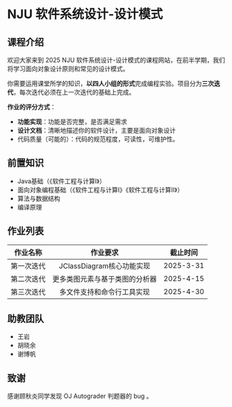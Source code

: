 # NJU 软件系统设计-设计模式

## 课程介绍

欢迎大家来到 2025 NJU 软件系统设计-设计模式的课程网站，在前半学期，我们将学习面向对象设计原则和常见的设计模式。

你需要运用课堂所学的知识，**以四人小组的形式**完成编程实验。项目分为**三次迭代**，每次迭代必须在上一次迭代的基础上完成。

**作业的评分方式**：

- **功能实现**：功能是否完整，是否满足需求
- **设计文档**：清晰地描述你的软件设计，主要是面向对象设计
- 代码质量（可能的）：代码的规范程度，可读性，可维护性。

## 前置知识

- Java基础（《软件工程与计算I》）
- 面向对象编程基础（《软件工程与计算I》《软件工程与计算II》）
- 算法与数据结构
- 编译原理

## 作业列表

| 作业名称 | 作业要求 | 截止时间 |
| :----: | :----: | :----: |
| 第一次迭代 | JClassDiagram核心功能实现 | 2025-3-31 |
| 第二次迭代 | 更多类图元素与基于类图的分析器 | 2025-4-15 |
| 第三次迭代 | 多文件支持和命令行工具实现 | 2025-4-30 |


## 助教团队

- 王岩
- 胡晓余
- 谢博帆

## 致谢

感谢顾秋炎同学发现 OJ Autograder 判题器的 bug 。

